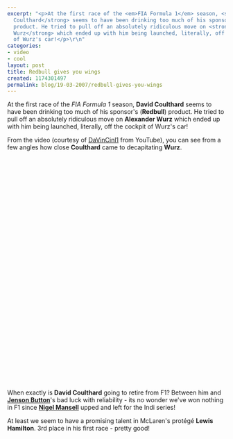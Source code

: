 ```yaml
---
excerpt: "<p>At the first race of the <em>FIA Formula 1</em> season, <strong>David
  Coulthard</strong> seems to have been drinking too much of his sponsor's (<strong>Redbull</strong>)
  product. He tried to pull off an absolutely ridiculous move on <strong>Alexander
  Wurz</strong> which ended up with him being launched, literally, off the cockpit
  of Wurz's car!</p>\r\n"
categories:
- video
- cool
layout: post
title: Redbull gives you wings
created: 1174301497
permalink: blog/19-03-2007/redbull-gives-you-wings
---
```

<p>At the first race of the <em>FIA Formula 1</em> season, <strong>David Coulthard</strong> seems to have been drinking too much of his sponsor's (<strong>Redbull</strong>) product. He tried to pull off an absolutely ridiculous move on <strong>Alexander Wurz</strong> which ended up with him being launched, literally, off the cockpit of Wurz's car!</p>
<!--break-->
<p>From the video (courtesy of <a href="http://youtube.com/user/DaVinCinl1">DaVinCinl1</a> from YouTube), you can see from a few angles how close <strong>Coulthard</strong> came to decapitating <strong>Wurz</strong>.</p>
<div><object width="570" height="520">
<param name="movie" value="http://www.youtube.com/v/pc0SxqHFhxY" />
<param name="wmode" value="transparent" /><embed width="570" height="520" src="http://www.youtube.com/v/pc0SxqHFhxY" type="application/x-shockwave-flash" wmode="transparent"></embed></object></div>
<p>When exactly is <strong>David Coulthard</strong> going to retire from F1? Between him and <strong><a href="http://en.wikipedia.org/wiki/Jenson_Button" title="Jenson Button on Wikipedia">Jenson Button</a></strong>'s bad luck with reliability - its no wonder we've won nothing in F1 since <strong><a href="http://en.wikipedia.org/wiki/Nigel_Mansell" title="Nigel Mansell on Wikipedia">Nigel Mansell</a></strong> upped and left for the Indi series!</p>
<p>At least we seem to have a promising talent in McLaren's prot&eacute;g&eacute; <strong>Lewis Hamilton</strong>. 3rd place in his first race - pretty good!</p>
